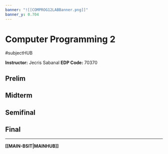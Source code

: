 ```yaml
---
banner: "![[COMPROG12LABBanner.png]]"
banner_y: 0.704
---
```

# Computer Programming 2
#subjectHUB 

**Instructor:** Jecris Sabanal
**EDP Code:** 70370

## Prelim
## Midterm
## Semifinal
## Final

---
**[[MAIN-BSIT|MAINHUB]]**